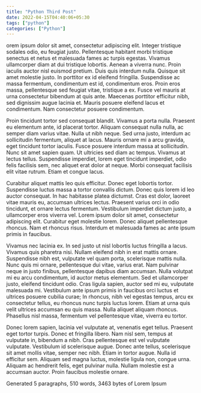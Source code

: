 ```yaml
---
title: "Python Third Post"
date: 2022-04-15T04:40:06+05:30
tags: ["python"]
categories: ["Python"]
---
```

orem ipsum dolor sit amet, consectetur adipiscing elit. Integer tristique sodales odio, eu feugiat justo. Pellentesque habitant morbi tristique senectus et netus et malesuada fames ac turpis egestas. Vivamus ullamcorper diam at dui tristique lobortis. Aenean a viverra nunc. Proin iaculis auctor nisl euismod pretium. Duis quis interdum nulla. Quisque sit amet molestie justo. In porttitor ex id eleifend fringilla. Suspendisse ac massa fermentum, condimentum est id, condimentum eros. Proin eros massa, pellentesque sed feugiat vitae, tristique a ex. Fusce vel mauris at urna consectetur bibendum at quis ante. Maecenas porttitor efficitur nibh, sed dignissim augue lacinia et. Mauris posuere eleifend lacus et condimentum. Nam consectetur posuere condimentum.

Proin tincidunt tortor sed consequat blandit. Vivamus a porta nulla. Praesent eu elementum ante, id placerat tortor. Aliquam consequat nulla nulla, ac semper diam varius vitae. Nulla ut nibh neque. Sed urna justo, interdum ac sollicitudin fermentum, aliquet at lacus. Mauris ornare mi a arcu gravida, eget tincidunt tortor iaculis. Fusce posuere interdum massa at sollicitudin. Nunc sit amet sapien quam. Ut ultricies sed diam ac tempus. Vivamus at lectus tellus. Suspendisse imperdiet, lorem eget tincidunt imperdiet, odio felis facilisis sem, nec aliquet erat dolor at neque. Morbi consequat facilisis elit vitae rutrum. Etiam et congue lacus.

Curabitur aliquet mattis leo quis efficitur. Donec eget lobortis tortor. Suspendisse luctus massa a tortor convallis dictum. Donec quis lorem id leo auctor consequat. In hac habitasse platea dictumst. Cras est dolor, laoreet vitae mauris eu, accumsan ultrices lectus. Praesent varius orci in odio tincidunt, et ornare lectus fermentum. Vestibulum imperdiet dictum justo, a ullamcorper eros viverra vel. Lorem ipsum dolor sit amet, consectetur adipiscing elit. Curabitur eget molestie lorem. Donec aliquet pellentesque rhoncus. Nam et rhoncus risus. Interdum et malesuada fames ac ante ipsum primis in faucibus.

Vivamus nec lacinia ex. In sed justo ut nisl lobortis luctus fringilla a lacus. Vivamus quis pharetra nisi. Nullam eleifend nibh in erat mattis ornare. Suspendisse nibh est, vulputate vel quam porta, scelerisque mattis nulla. Nunc quis mi ornare, pellentesque dui vitae, varius erat. Nam pulvinar neque in justo finibus, pellentesque dapibus diam accumsan. Nulla volutpat mi eu arcu condimentum, id auctor metus elementum. Sed et ullamcorper justo, eleifend tincidunt odio. Cras ligula sapien, auctor sed mi eu, vulputate malesuada mi. Vestibulum ante ipsum primis in faucibus orci luctus et ultrices posuere cubilia curae; In rhoncus, nibh vel egestas tempus, arcu ex consectetur tellus, eu rhoncus nunc turpis luctus lorem. Etiam at urna quis velit ultrices accumsan eu quis massa. Nulla aliquet aliquam rhoncus. Phasellus nisl massa, fermentum vel pellentesque vitae, viverra eu tortor.

Donec lorem sapien, lacinia vel vulputate at, venenatis eget tellus. Praesent eget tortor turpis. Donec et fringilla libero. Nam nisl sem, tempus at vulputate in, bibendum a nibh. Cras pellentesque est vel vulputate vulputate. Vestibulum id scelerisque augue. Donec ante tellus, scelerisque sit amet mollis vitae, semper nec nibh. Etiam in tortor augue. Nulla id efficitur sem. Aliquam sed magna luctus, molestie ligula non, congue urna. Aliquam ac hendrerit felis, eget pulvinar nulla. Nullam molestie est a accumsan auctor. Proin faucibus molestie ornare.

Generated 5 paragraphs, 510 words, 3463 bytes of Lorem Ipsum